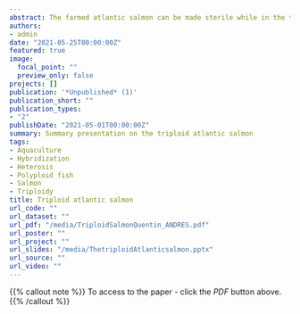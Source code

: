 ```yaml
---
abstract: The farmed atlantic salmon can be made sterile while in the triploid state. Triploidy and induced sterility is a great tool in order to create environment-friendly salmon aqua-farming.
authors:
- admin
date: "2021-05-25T00:00:00Z"
featured: true
image:
  focal_point: ""
  preview_only: false
projects: []
publication: '*Unpublished* (1)'
publication_short: ""
publication_types:
- "2"
publishDate: "2021-05-01T00:00:00Z"
summary: Summary presentation on the triploid atlantic salmon
tags:
- Aquaculture
- Hybridization
- Heterosis
- Polyploid fish
- Salmon
- Triploidy
title: Triploid atlantic salmon
url_code: ""
url_dataset: ""
url_pdf: "/media/TriploidSalmonQuentin_ANDRES.pdf" 
url_poster: ""
url_project: ""
url_slides: "/media/ThetriploidAtlanticsalmon.pptx"
url_source: ""
url_video: ""
---
```


{{% callout note %}} To access to the paper - click the *PDF*  button above. {{% /callout %}}

